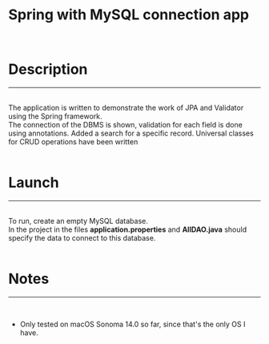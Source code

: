 # Spring with MySQL connection app
<br>
<h1>Description</h1>
<hr>
<br>
<a>The application is written to demonstrate the work of JPA and Validator using the Spring framework.</a>
<br>
<a>The connection of the DBMS is shown, validation for each field is done using annotations. Added a search for a specific record. Universal classes for CRUD operations have been written</a>
<br><br>

<h1>Launch</h1>
<hr>
<br>
<a>To run, create an empty MySQL database.</a>
<br>
<a>In the project in the files <b>application.properties</b> and <b>AllDAO.java</b> should specify the data to connect to this database.</a>
<br><br>

<h1>Notes</h1>
<hr>
<br>
<ul>
  <li>Only tested on macOS Sonoma 14.0 so far, since that's the only OS I have.</li>
</ul>



